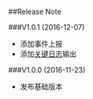 ﻿##Release Note

###V1.0.1 (2016-12-07)
- 添加事件上报
- 添加[关键日志](./Logs.md)输出

###V1.0.0 (2016-11-23)
- 发布基础版本
